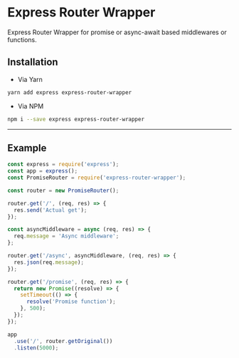 Express Router Wrapper
===================


Express Router Wrapper for promise or async-await based middlewares or functions.


Installation
--------

- Via Yarn
```bash
yarn add express express-router-wrapper
```

- Via NPM
```bash
npm i --save express express-router-wrapper
```

----------


Example
-------------

```javascript
const express = require('express');
const app = express();
const PromiseRouter = require('express-router-wrapper');

const router = new PromiseRouter();

router.get('/', (req, res) => {
  res.send('Actual get');
});

const asyncMiddleware = async (req, res) => {
  req.message = 'Async middleware';
};

router.get('/async', asyncMiddleware, (req, res) => {
  res.json(req.message);
});

router.get('/promise', (req, res) => {
  return new Promise((resolve) => {
    setTimeout(() => {
      resolve('Promise function');
    }, 500);
  });
});

app
  .use('/', router.getOriginal())
  .listen(5000);
```